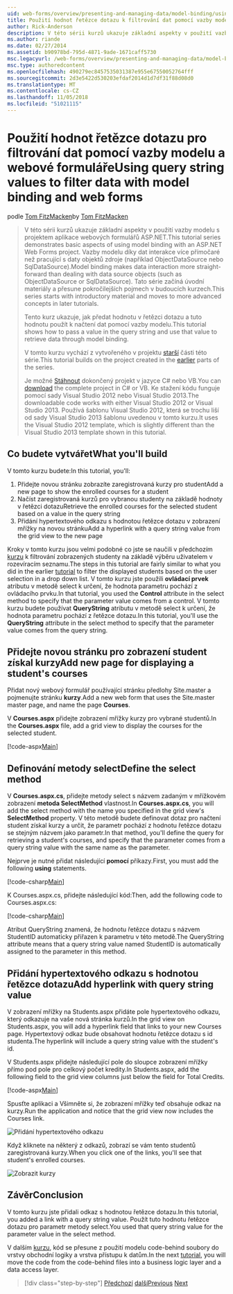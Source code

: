 ```yaml
---
uid: web-forms/overview/presenting-and-managing-data/model-binding/using-query-string-values-to-retrieve-data
title: Použití hodnot řetězce dotazu k filtrování dat pomocí vazby modelu a webových formulářů | Dokumentace Microsoftu
author: Rick-Anderson
description: V této sérii kurzů ukazuje základní aspekty v použití vazby modelu s projektem aplikace webových formulářů ASP.NET. Data interakce díky vazby modelu další přímo-...
ms.author: riande
ms.date: 02/27/2014
ms.assetid: b90978bd-795d-4871-9ade-1671caff5730
msc.legacyurl: /web-forms/overview/presenting-and-managing-data/model-binding/using-query-string-values-to-retrieve-data
msc.type: authoredcontent
ms.openlocfilehash: 490279ec8457535031387e955e67550052764fff
ms.sourcegitcommit: 2d3e5422d530203efdaf2014d1d7df31f88d08d0
ms.translationtype: MT
ms.contentlocale: cs-CZ
ms.lasthandoff: 11/05/2018
ms.locfileid: "51021115"
---
```

<a name="using-query-string-values-to-filter-data-with-model-binding-and-web-forms"></a><span data-ttu-id="5f6b2-104">Použití hodnot řetězce dotazu pro filtrování dat pomocí vazby modelu a webové formuláře</span><span class="sxs-lookup"><span data-stu-id="5f6b2-104">Using query string values to filter data with model binding and web forms</span></span>
====================
<span data-ttu-id="5f6b2-105">podle [Tom FitzMacken](https://github.com/tfitzmac)</span><span class="sxs-lookup"><span data-stu-id="5f6b2-105">by [Tom FitzMacken](https://github.com/tfitzmac)</span></span>

> <span data-ttu-id="5f6b2-106">V této sérii kurzů ukazuje základní aspekty v použití vazby modelu s projektem aplikace webových formulářů ASP.NET.</span><span class="sxs-lookup"><span data-stu-id="5f6b2-106">This tutorial series demonstrates basic aspects of using model binding with an ASP.NET Web Forms project.</span></span> <span data-ttu-id="5f6b2-107">Vazby modelu díky dat interakce více přímočaré než pracující s daty objektů zdroje (například ObjectDataSource nebo SqlDataSource).</span><span class="sxs-lookup"><span data-stu-id="5f6b2-107">Model binding makes data interaction more straight-forward than dealing with data source objects (such as ObjectDataSource or SqlDataSource).</span></span> <span data-ttu-id="5f6b2-108">Tato série začíná úvodní materiály a přesune pokročilejších pojmech v budoucích kurzech.</span><span class="sxs-lookup"><span data-stu-id="5f6b2-108">This series starts with introductory material and moves to more advanced concepts in later tutorials.</span></span>
> 
> <span data-ttu-id="5f6b2-109">Tento kurz ukazuje, jak předat hodnotu v řetězci dotazu a tuto hodnotu použít k načtení dat pomocí vazby modelu.</span><span class="sxs-lookup"><span data-stu-id="5f6b2-109">This tutorial shows how to pass a value in the query string and use that value to retrieve data through model binding.</span></span>
> 
> <span data-ttu-id="5f6b2-110">V tomto kurzu vychází z vytvořeného v projektu [starší](retrieving-data.md) části této série.</span><span class="sxs-lookup"><span data-stu-id="5f6b2-110">This tutorial builds on the project created in the [earlier](retrieving-data.md) parts of the series.</span></span>
> 
> <span data-ttu-id="5f6b2-111">Je možné [Stáhnout](https://go.microsoft.com/fwlink/?LinkId=286116) dokončený projekt v jazyce C# nebo VB.</span><span class="sxs-lookup"><span data-stu-id="5f6b2-111">You can [download](https://go.microsoft.com/fwlink/?LinkId=286116) the complete project in C# or VB.</span></span> <span data-ttu-id="5f6b2-112">Ke stažení kódu funguje pomocí sady Visual Studio 2012 nebo Visual Studio 2013.</span><span class="sxs-lookup"><span data-stu-id="5f6b2-112">The downloadable code works with either Visual Studio 2012 or Visual Studio 2013.</span></span> <span data-ttu-id="5f6b2-113">Používá šablonu Visual Studio 2012, která se trochu liší od sady Visual Studio 2013 šablonu uvedenou v tomto kurzu.</span><span class="sxs-lookup"><span data-stu-id="5f6b2-113">It uses the Visual Studio 2012 template, which is slightly different than the Visual Studio 2013 template shown in this tutorial.</span></span>


## <a name="what-youll-build"></a><span data-ttu-id="5f6b2-114">Co budete vytvářet</span><span class="sxs-lookup"><span data-stu-id="5f6b2-114">What you'll build</span></span>

<span data-ttu-id="5f6b2-115">V tomto kurzu budete:</span><span class="sxs-lookup"><span data-stu-id="5f6b2-115">In this tutorial, you'll:</span></span>

1. <span data-ttu-id="5f6b2-116">Přidejte novou stránku zobrazíte zaregistrovaná kurzy pro student</span><span class="sxs-lookup"><span data-stu-id="5f6b2-116">Add a new page to show the enrolled courses for a student</span></span>
2. <span data-ttu-id="5f6b2-117">Načíst zaregistrovaná kurzů pro vybranou studenty na základě hodnoty v řetězci dotazu</span><span class="sxs-lookup"><span data-stu-id="5f6b2-117">Retrieve the enrolled courses for the selected student based on a value in the query string</span></span>
3. <span data-ttu-id="5f6b2-118">Přidání hypertextového odkazu s hodnotou řetězce dotazu v zobrazení mřížky na novou stránku</span><span class="sxs-lookup"><span data-stu-id="5f6b2-118">Add a hyperlink with a query string value from the grid view to the new page</span></span>

<span data-ttu-id="5f6b2-119">Kroky v tomto kurzu jsou velmi podobné co jste se naučili v předchozím [kurzu](sorting-paging-and-filtering-data.md) k filtrování zobrazených studenty na základě výběru uživatelem v rozevíracím seznamu.</span><span class="sxs-lookup"><span data-stu-id="5f6b2-119">The steps in this tutorial are fairly similar to what you did in the earlier [tutorial](sorting-paging-and-filtering-data.md) to filter the displayed students based on the user selection in a drop down list.</span></span> <span data-ttu-id="5f6b2-120">V tomto kurzu jste použili **ovládací prvek** atributu v metodě select k určení, že hodnota parametru pochází z ovládacího prvku.</span><span class="sxs-lookup"><span data-stu-id="5f6b2-120">In that tutorial, you used the **Control** attribute in the select method to specify that the parameter value comes from a control.</span></span> <span data-ttu-id="5f6b2-121">V tomto kurzu budete používat **QueryString** atributu v metodě select k určení, že hodnota parametru pochází z řetězce dotazu.</span><span class="sxs-lookup"><span data-stu-id="5f6b2-121">In this tutorial, you'll use the **QueryString** attribute in the select method to specify that the parameter value comes from the query string.</span></span>

## <a name="add-new-page-for-displaying-a-students-courses"></a><span data-ttu-id="5f6b2-122">Přidejte novou stránku pro zobrazení student získal kurzy</span><span class="sxs-lookup"><span data-stu-id="5f6b2-122">Add new page for displaying a student's courses</span></span>

<span data-ttu-id="5f6b2-123">Přidat nový webový formulář používající stránku předlohy Site.master a pojmenujte stránku **kurzy**.</span><span class="sxs-lookup"><span data-stu-id="5f6b2-123">Add a new web form that uses the Site.master master page, and name the page **Courses**.</span></span>

<span data-ttu-id="5f6b2-124">V **Courses.aspx** přidejte zobrazení mřížky kurzy pro vybrané studentů.</span><span class="sxs-lookup"><span data-stu-id="5f6b2-124">In the **Courses.aspx** file, add a grid view to display the courses for the selected student.</span></span>

[!code-aspx[Main](using-query-string-values-to-retrieve-data/samples/sample1.aspx)]

## <a name="define-the-select-method"></a><span data-ttu-id="5f6b2-125">Definování metody select</span><span class="sxs-lookup"><span data-stu-id="5f6b2-125">Define the select method</span></span>

<span data-ttu-id="5f6b2-126">V **Courses.aspx.cs**, přidejte metody select s názvem zadaným v mřížkovém zobrazení **metoda SelectMethod** vlastnost.</span><span class="sxs-lookup"><span data-stu-id="5f6b2-126">In **Courses.aspx.cs**, you will add the select method with the name you specified in the grid view's **SelectMethod** property.</span></span> <span data-ttu-id="5f6b2-127">V této metodě budete definovat dotaz pro načtení student získal kurzy a určit, že parametr pochází z hodnotu řetězce dotazu se stejným názvem jako parametr.</span><span class="sxs-lookup"><span data-stu-id="5f6b2-127">In that method, you'll define the query for retrieving a student's courses, and specify that the parameter comes from a query string value with the same name as the parameter.</span></span>

<span data-ttu-id="5f6b2-128">Nejprve je nutné přidat následující **pomocí** příkazy.</span><span class="sxs-lookup"><span data-stu-id="5f6b2-128">First, you must add the following **using** statements.</span></span>

[!code-csharp[Main](using-query-string-values-to-retrieve-data/samples/sample2.cs)]

<span data-ttu-id="5f6b2-129">K Courses.aspx.cs, přidejte následující kód:</span><span class="sxs-lookup"><span data-stu-id="5f6b2-129">Then, add the following code to Courses.aspx.cs:</span></span>

[!code-csharp[Main](using-query-string-values-to-retrieve-data/samples/sample3.cs)]

<span data-ttu-id="5f6b2-130">Atribut QueryString znamená, že hodnotu řetězce dotazu s názvem StudentID automaticky přiřazen k parametru v této metodě.</span><span class="sxs-lookup"><span data-stu-id="5f6b2-130">The QueryString attribute means that a query string value named StudentID is automatically assigned to the parameter in this method.</span></span>

## <a name="add-hyperlink-with-query-string-value"></a><span data-ttu-id="5f6b2-131">Přidání hypertextového odkazu s hodnotou řetězce dotazu</span><span class="sxs-lookup"><span data-stu-id="5f6b2-131">Add hyperlink with query string value</span></span>

<span data-ttu-id="5f6b2-132">V zobrazení mřížky na Students.aspx přidáte pole hypertextového odkazu, který odkazuje na vaše nová stránka kurzů.</span><span class="sxs-lookup"><span data-stu-id="5f6b2-132">In the grid view on Students.aspx, you will add a hyperlink field that links to your new Courses page.</span></span> <span data-ttu-id="5f6b2-133">Hypertextový odkaz bude obsahovat hodnotu řetězce dotazu s id studenta.</span><span class="sxs-lookup"><span data-stu-id="5f6b2-133">The hyperlink will include a query string value with the student's id.</span></span>

<span data-ttu-id="5f6b2-134">V Students.aspx přidejte následující pole do sloupce zobrazení mřížky přímo pod pole pro celkový počet kredity.</span><span class="sxs-lookup"><span data-stu-id="5f6b2-134">In Students.aspx, add the following field to the grid view columns just below the field for Total Credits.</span></span>

[!code-aspx[Main](using-query-string-values-to-retrieve-data/samples/sample4.aspx?highlight=7-8)]

<span data-ttu-id="5f6b2-135">Spusťte aplikaci a Všimněte si, že zobrazení mřížky teď obsahuje odkaz na kurzy.</span><span class="sxs-lookup"><span data-stu-id="5f6b2-135">Run the application and notice that the grid view now includes the Courses link.</span></span>

![Přidání hypertextového odkazu](using-query-string-values-to-retrieve-data/_static/image1.png)

<span data-ttu-id="5f6b2-137">Když kliknete na některý z odkazů, zobrazí se vám tento studentů zaregistrovaná kurzy.</span><span class="sxs-lookup"><span data-stu-id="5f6b2-137">When you click one of the links, you'll see that student's enrolled courses.</span></span>

![Zobrazit kurzy](using-query-string-values-to-retrieve-data/_static/image2.png)

## <a name="conclusion"></a><span data-ttu-id="5f6b2-139">Závěr</span><span class="sxs-lookup"><span data-stu-id="5f6b2-139">Conclusion</span></span>

<span data-ttu-id="5f6b2-140">V tomto kurzu jste přidali odkaz s hodnotou řetězce dotazu.</span><span class="sxs-lookup"><span data-stu-id="5f6b2-140">In this tutorial, you added a link with a query string value.</span></span> <span data-ttu-id="5f6b2-141">Použít tuto hodnotu řetězce dotazu pro parametr metody select.</span><span class="sxs-lookup"><span data-stu-id="5f6b2-141">You used that query string value for the parameter value in the select method.</span></span>

<span data-ttu-id="5f6b2-142">V dalším [kurzu](adding-business-logic-layer.md), kód se přesune z použití modelu code-behind soubory do vrstvy obchodní logiky a vrstva přístupu k datům.</span><span class="sxs-lookup"><span data-stu-id="5f6b2-142">In the next [tutorial](adding-business-logic-layer.md), you will move the code from the code-behind files into a business logic layer and a data access layer.</span></span>

> [!div class="step-by-step"]
> <span data-ttu-id="5f6b2-143">[Předchozí](integrating-jquery-ui.md)
> [další](adding-business-logic-layer.md)</span><span class="sxs-lookup"><span data-stu-id="5f6b2-143">[Previous](integrating-jquery-ui.md)
[Next](adding-business-logic-layer.md)</span></span>
